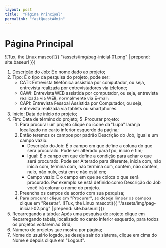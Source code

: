 ```yaml
---
layout: post
title:  "Página Principal"
permalink: "fastQuestAdmin"
---
```

# Página Principal

![Tux, the Linux mascot]({{ "/assets/img/pag-inicial-01.png" | prepend: site.baseurl }})

1. Descrição do Job: É o nome dado ao projeto;
2. Tipo: É o tipo da pesquisa do projeto, pode ser:
    - CATI: Entrevista telefônica assistida por computador, ou seja, entrevista realizada por entrevistadores via telefone;
    - CAWI: Entrevista WEB assistida por computador, ou seja, entrevista realizada via WEB, normalmente via E-mail;
    - CAPI: Entrevista Pessoal Assistida por Computador, ou seja, entrevista realizada via tablets ou smartphones.
3. Início: Data de início do projeto;
4. Fim: Data de término do projeto;
5 .Procurar projeto:
    1. Para procurar um projeto clique no ícone da "Lupa" laranja localizado no canto inferior esquerdo da página;
    2. Então teremos os campos por padrão Descrição do Job, igual e um campo vazio:
        - Descrição do Job: É o campo em que define a coluna do que será procurado. Pode ser alterado para tipo, início e fim;
        - Igual: É o campo em que define a condição para achar o que será procurado. Pode ser Alterado para diferente, inicia com, não inicia com, termina com, não termina com, contém, não contém, nulo, não nulo, está em e não está em;
        - Campo vazio: É o campo em que se coloca o que será procurado. Por exemplo se está definido como Descrição do Job você irá colocar o nome do projeto.
    3. Preencha os campos de acordo com sua pesquisa;
    4. Para procurar clique em "Procurar", se deseja limpar os campos clique em "Resetar".
![Tux, the Linux mascot]({{ "/assets/img/pag-inicial-02.png" | prepend: site.baseurl }})
6. Recarregando a tabela: Após uma pesquisa de projeto clique em Recarregando tabela, localizado no canto inferior esquerdo, para todos os projetos voltarem ao Grid;
7. Número de projetos que mostra por página;
8. Nome do usuário logado, se deseja sair do sistema, clique em cima do Nome e depois clique em "Logout".